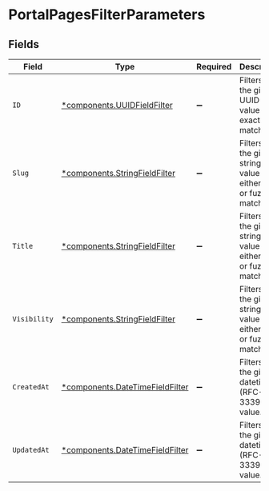 # PortalPagesFilterParameters


## Fields

| Field                                                                             | Type                                                                              | Required                                                                          | Description                                                                       |
| --------------------------------------------------------------------------------- | --------------------------------------------------------------------------------- | --------------------------------------------------------------------------------- | --------------------------------------------------------------------------------- |
| `ID`                                                                              | [*components.UUIDFieldFilter](../../models/components/uuidfieldfilter.md)         | :heavy_minus_sign:                                                                | Filters on the given UUID field value by exact match.                             |
| `Slug`                                                                            | [*components.StringFieldFilter](../../models/components/stringfieldfilter.md)     | :heavy_minus_sign:                                                                | Filters on the given string field value by either exact or fuzzy match.           |
| `Title`                                                                           | [*components.StringFieldFilter](../../models/components/stringfieldfilter.md)     | :heavy_minus_sign:                                                                | Filters on the given string field value by either exact or fuzzy match.           |
| `Visibility`                                                                      | [*components.StringFieldFilter](../../models/components/stringfieldfilter.md)     | :heavy_minus_sign:                                                                | Filters on the given string field value by either exact or fuzzy match.           |
| `CreatedAt`                                                                       | [*components.DateTimeFieldFilter](../../models/components/datetimefieldfilter.md) | :heavy_minus_sign:                                                                | Filters on the given datetime (RFC-3339) field value.                             |
| `UpdatedAt`                                                                       | [*components.DateTimeFieldFilter](../../models/components/datetimefieldfilter.md) | :heavy_minus_sign:                                                                | Filters on the given datetime (RFC-3339) field value.                             |